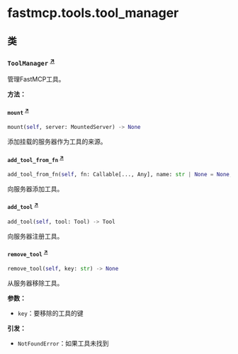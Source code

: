 # fastmcp.tools.tool_manager

## 类

### `ToolManager` <sup><a href="https://github.com/jlowin/fastmcp/blob/main/src/fastmcp/tools/tool_manager.py#L22" target="_blank">↗</a></sup>

管理FastMCP工具。

**方法：**

#### `mount` <sup><a href="https://github.com/jlowin/fastmcp/blob/main/src/fastmcp/tools/tool_manager.py#L46" target="_blank">↗</a></sup>

```python
mount(self, server: MountedServer) -> None
```

添加挂载的服务器作为工具的来源。

#### `add_tool_from_fn` <sup><a href="https://github.com/jlowin/fastmcp/blob/main/src/fastmcp/tools/tool_manager.py#L113" target="_blank">↗</a></sup>

```python
add_tool_from_fn(self, fn: Callable[..., Any], name: str | None = None, description: str | None = None, tags: set[str] | None = None, annotations: ToolAnnotations | None = None, serializer: Callable[[Any], str] | None = None, exclude_args: list[str] | None = None) -> Tool
```

向服务器添加工具。

#### `add_tool` <sup><a href="https://github.com/jlowin/fastmcp/blob/main/src/fastmcp/tools/tool_manager.py#L142" target="_blank">↗</a></sup>

```python
add_tool(self, tool: Tool) -> Tool
```

向服务器注册工具。

#### `remove_tool` <sup><a href="https://github.com/jlowin/fastmcp/blob/main/src/fastmcp/tools/tool_manager.py#L159" target="_blank">↗</a></sup>

```python
remove_tool(self, key: str) -> None
```

从服务器移除工具。

**参数：**

* `key`：要移除的工具的键

**引发：**

* `NotFoundError`：如果工具未找到